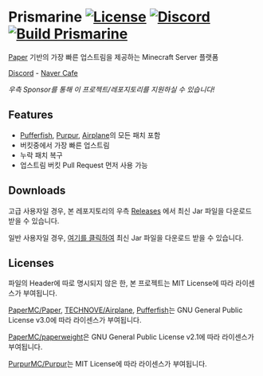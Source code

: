 Prismarine
[![License](https://img.shields.io/github/license/PrismarineTeam/Prismarine)](https://github.com/PrismarineTeam/Prismarine/blob/ver/1.18.1/LICENSE)
[![Discord](https://img.shields.io/discord/781822976773455882?color=%235865F2&logo=discord)](https://discord.gg/kkqMSEVVxN)
[![Build Prismarine](https://img.shields.io/github/workflow/status/PrismarineTeam/Prismarine/Build%20Prismarine)](https://img.shields.io/github/workflow/status/PrismarineTeam/Prismarine/Build%20Prismarine/ver/1.18.1)
=

[Paper](https://github.com/PaperMC/Paper) 기반의 가장 빠른 업스트림을 제공하는 Minecraft Server 플랫폼

[Discord](https://discord.gg/kkqMSEVVxN) - [Naver Cafe](https://cafe.naver.com/prismarine)

*우측 Sponsor를 통해 이 프로젝트/레포지토리를 지원하실 수 있습니다!*

## Features
- [Pufferfish](https://github.com/pufferfish-gg/Pufferfish), [Purpur](https://github.com/PurpurMC/Purpur), [Airplane](https://github.com/TECHNOVE/Airplane)의 모든 패치 포함
- 버킷중에서 가장 빠른 업스트림
- 누락 패치 복구
- 업스트림 버킷 Pull Request 먼저 사용 가능

## Downloads
고급 사용자일 경우, 본 레포지토리의 우측 [Releases](https://github.com/PrismarineTeam/Prismarine/releases) 에서 최신 Jar 파일을 다운로드 받을 수 있습니다.

일반 사용자일 경우, [여기를 클릭하여](https://github.com/PrismarineTeam/Prismarine/releases/download/latest/Prismarine-paperclip-1.18.1-R0.1-SNAPSHOT-reobf.jar) 최신 Jar 파일을 다운로드 받을 수 있습니다.

## Licenses
파일의 Header에 따로 명시되지 않은 한, 본 프로젝트는 MIT License에 따라 라이센스가 부여됩니다.

[PaperMC/Paper](https://github.com/PaperMC/Paper), [TECHNOVE/Airplane](https://github.com/TECHNOVE/Airplane), [Pufferfish](https://github.com/pufferfish-gg/Pufferfish)는 GNU General Public License v3.0에 따라 라이센스가 부여됩니다.

[PaperMC/paperweight](https://github.com/PaperMC/paperweight)은 GNU General Public License v2.1에 따라 라이센스가 부여됩니다.

[PurpurMC/Purpur](https://github.com/PurpurMC/Purpur)는 MIT License에 따라 라이센스가 부여됩니다.
